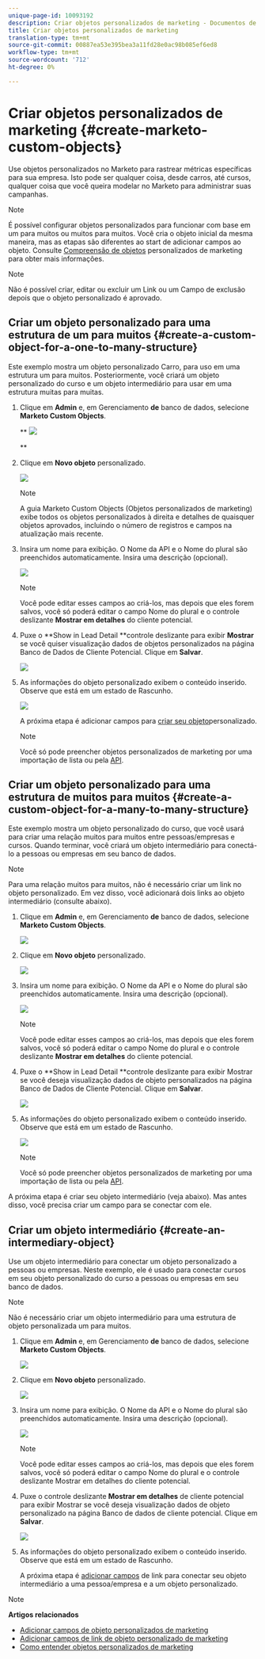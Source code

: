 ```yaml
---
unique-page-id: 10093192
description: Criar objetos personalizados de marketing - Documentos de marketing - Documentação do produto
title: Criar objetos personalizados de marketing
translation-type: tm+mt
source-git-commit: 00887ea53e395bea3a11fd28e0ac98b085ef6ed8
workflow-type: tm+mt
source-wordcount: '712'
ht-degree: 0%

---
```



# Criar objetos personalizados de marketing {#create-marketo-custom-objects}

Use objetos personalizados no Marketo para rastrear métricas específicas para sua empresa. Isto pode ser qualquer coisa, desde carros, até cursos, qualquer coisa que você queira modelar no Marketo para administrar suas campanhas.

>[!NOTE]
>
>É possível configurar objetos personalizados para funcionar com base em um para muitos ou muitos para muitos. Você cria o objeto inicial da mesma maneira, mas as etapas são diferentes ao start de adicionar campos ao objeto. Consulte [Compreensão de objetos](understanding-marketo-custom-objects.md) personalizados de marketing para obter mais informações.

>[!NOTE]
>
>Não é possível criar, editar ou excluir um Link ou um Campo de exclusão depois que o objeto personalizado é aprovado.

## Criar um objeto personalizado para uma estrutura de um para muitos {#create-a-custom-object-for-a-one-to-many-structure}

Este exemplo mostra um objeto personalizado Carro, para uso em uma estrutura um para muitos. Posteriormente, você criará um objeto personalizado do curso e um objeto intermediário para usar em uma estrutura muitas para muitas.

1. Clique em **Admin** e, em Gerenciamento **de** banco de dados, selecione **Marketo Custom Objects**.

   ** ![](assets/image2016-1-18-13-3a12-3a19.png)

   **

1. Clique em **Novo objeto** personalizado.

   ![](assets/image2016-5-18-16-3a28-3a4.png)

   >[!NOTE]
   >
   >A guia Marketo Custom Objects (Objetos personalizados de marketing) exibe todos os objetos personalizados à direita e detalhes de quaisquer objetos aprovados, incluindo o número de registros e campos na atualização mais recente.

1. Insira um nome para exibição. O Nome da API e o Nome do plural são preenchidos automaticamente. Insira uma descrição (opcional).

   ![](assets/image2015-9-15-16-3a29-3a17.png)

   >[!NOTE]
   >
   >Você pode editar esses campos ao criá-los, mas depois que eles forem salvos, você só poderá editar o campo Nome do plural e o controle deslizante **Mostrar em detalhes** do cliente potencial.

1. Puxe o **Show in Lead Detail **controle deslizante para exibir **Mostrar** se você quiser visualização dados de objetos personalizados na página Banco de Dados de Cliente Potencial. Clique em **Salvar**.

   ![](assets/image2015-9-15-16-3a32-3a2.png)

1. As informações do objeto personalizado exibem o conteúdo inserido. Observe que está em um estado de Rascunho.

   ![](assets/image2015-9-15-16-3a38-3a22.png)

   A próxima etapa é adicionar campos para [criar seu objeto](add-marketo-custom-object-fields.md)personalizado.

   >[!NOTE]
   >
   >Você só pode preencher objetos personalizados de marketing por uma importação de lista ou pela [API](http://developers.marketo.com/documentation/rest/).

## Criar um objeto personalizado para uma estrutura de muitos para muitos {#create-a-custom-object-for-a-many-to-many-structure}

Este exemplo mostra um objeto personalizado do curso, que você usará para criar uma relação muitos para muitos entre pessoas/empresas e cursos. Quando terminar, você criará um objeto intermediário para conectá-lo a pessoas ou empresas em seu banco de dados.

>[!NOTE]
>
>Para uma relação muitos para muitos, não é necessário criar um link no objeto personalizado. Em vez disso, você adicionará dois links ao objeto intermediário (consulte abaixo).

1. Clique em **Admin** e, em Gerenciamento **de** banco de dados, selecione **Marketo Custom Objects**.

   ![](assets/image2016-1-18-13-3a16-3a25.png)

1. Clique em **Novo objeto** personalizado.

   ![](assets/image2016-5-18-16-3a32-3a42.png)

1. Insira um nome para exibição. O Nome da API e o Nome do plural são preenchidos automaticamente. Insira uma descrição (opcional).

   ![](assets/image2016-1-14-13-3a38-3a46.png)

   >[!NOTE]
   >
   >Você pode editar esses campos ao criá-los, mas depois que eles forem salvos, você só poderá editar o campo Nome do plural e o controle deslizante **Mostrar em detalhes** do cliente potencial.

1. Puxe o **Show in Lead Detail **controle deslizante para exibir Mostrar se você deseja visualização dados de objeto personalizados na página Banco de Dados de Cliente Potencial. Clique em **Salvar**.

   ![](assets/image2016-1-14-13-3a42-3a56.png)

1. As informações do objeto personalizado exibem o conteúdo inserido. Observe que está em um estado de Rascunho.

   ![](assets/image2016-1-18-8-3a38-3a58.png)

   >[!NOTE]
   >
   >Você só pode preencher objetos personalizados de marketing por uma importação de lista ou pela [API](http://developers.marketo.com/documentation/rest/).

A próxima etapa é criar seu objeto intermediário (veja abaixo). Mas antes disso, você precisa criar um campo para se conectar com ele.

## Criar um objeto intermediário {#create-an-intermediary-object}

Use um objeto intermediário para conectar um objeto personalizado a pessoas ou empresas. Neste exemplo, ele é usado para conectar cursos em seu objeto personalizado do curso a pessoas ou empresas em seu banco de dados.

>[!NOTE]
>
>Não é necessário criar um objeto intermediário para uma estrutura de objeto personalizada um para muitos.

1. Clique em **Admin** e, em Gerenciamento **de** banco de dados, selecione **Marketo Custom Objects**.

   ![](assets/image2016-1-18-13-3a17-3a40.png)

1. Clique em **Novo objeto** personalizado.

   ![](assets/image2016-5-18-16-3a33-3a16.png)

1. Insira um nome para exibição. O Nome da API e o Nome do plural são preenchidos automaticamente. Insira uma descrição (opcional).

   ![](assets/image2016-1-14-14-3a10-3a44.png)

   >[!NOTE]
   >
   >Você pode editar esses campos ao criá-los, mas depois que eles forem salvos, você só poderá editar o campo Nome do plural e o controle deslizante Mostrar em detalhes do cliente potencial.

1. Puxe o controle deslizante **Mostrar em detalhes** de cliente potencial para exibir Mostrar se você deseja visualização dados de objeto personalizado na página Banco de dados de cliente potencial. Clique em **Salvar**.

   ![](assets/image2016-1-14-14-3a12-3a49.png)

1. As informações do objeto personalizado exibem o conteúdo inserido. Observe que está em um estado de Rascunho.

   A próxima etapa é [adicionar campos](add-marketo-custom-object-link-fields.md) de link para conectar seu objeto intermediário a uma pessoa/empresa e a um objeto personalizado.

>[!NOTE]
>
>**Artigos relacionados**
>
>* [Adicionar campos de objeto personalizados de marketing](add-marketo-custom-object-fields.md)
>* [Adicionar campos de link de objeto personalizado de marketing](add-marketo-custom-object-link-fields.md)
>* [Como entender objetos personalizados de marketing](understanding-marketo-custom-objects.md)

>



